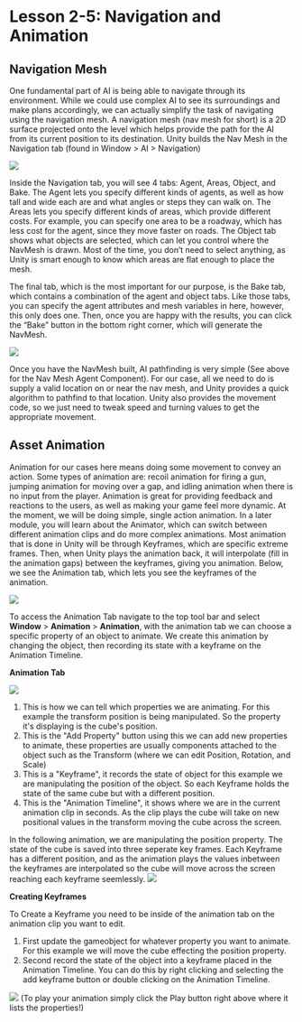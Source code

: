 # Lesson 2-5: Navigation and Animation

## Navigation Mesh

One fundamental part of AI is being able to navigate through its environment. While we could use complex AI to see its surroundings and make plans accordingly, we can actually simplify the task of navigating using the navigation mesh. A navigation mesh (nav mesh for short) is a 2D surface projected onto the level which helps provide the path for the AI from its current position to its destination. Unity builds the Nav Mesh in the Navigation tab (found in Window > AI > Navigation)

![](https://lh3.googleusercontent.com/SPb4pyGQRURsPexVssEq9ASnJxXQHlicCo6TCBBQCBVplAIBGIl4ECexF8LwdapU5O9xUcG7dj0K37_YsnNcfCxJ0eVwz5zz7T65oaGp4VHKUZnD7ruoRiCk_lDL-ixnW48hPgJh)

Inside the Navigation tab, you will see 4 tabs: Agent, Areas, Object, and Bake. The Agent lets you specify different kinds of agents, as well as how tall and wide each are and what angles or steps they can walk on. The Areas lets you specify different kinds of areas, which provide different costs. For example, you can specify one area to be a roadway, which has less cost for the agent, since they move faster on roads. The Object tab shows what objects are selected, which can let you control where the NavMesh is drawn. Most of the time, you don’t need to select anything, as Unity is smart enough to know which areas are flat enough to place the mesh.

The final tab, which is the most important for our purpose, is the Bake tab, which contains a combination of the agent and object tabs. Like those tabs, you can specify the agent attributes and mesh variables in here, however, this only does one. Then, once you are happy with the results, you can click the “Bake” button in the bottom right corner, which will generate the NavMesh.

![](https://lh6.googleusercontent.com/f1sMWsZNDENRkayQMKQTWT7voKMrjY3MWF7kOUK1570o4enHOSpSJeZZvJ2w9UUtLYxMC5USASNub4ECdUY1nRdUpP0BsNWyWV03KycW9sHp2TWFukhncFkQ9dhl8-n0aoTd_V_i)

Once you have the NavMesh built, AI pathfinding is very simple (See above for the Nav Mesh Agent Component). For our case, all we need to do is supply a valid location on or near the nav mesh, and Unity provides a quick algorithm to pathfind to that location. Unity also provides the movement code, so we just need to tweak speed and turning values to get the appropriate movement.

## Asset Animation

Animation for our cases here means doing some movement to convey an action. Some types of animation are: recoil animation for firing a gun, jumping animation for moving over a gap, and idling animation when there is no input from the player. Animation is great for providing feedback and reactions to the users, as well as making your game feel more dynamic. At the moment, we will be doing simple, single action animation. In a later module, you will learn about the Animator, which can switch between different animation clips and do more complex animations. Most animation that is done in Unity will be through Keyframes, which are specific extreme frames. Then, when Unity plays the animation back, it will interpolate (fill in the animation gaps) between the keyframes, giving you animation. Below, we see the Animation tab, which lets you see the keyframes of the animation.

![](https://lh5.googleusercontent.com/JgTZ4gXwJhET-mbeSbfDXZZK9XFBcTqWN3i-kJXrx5XMeCYHt3zR4Hxu9-2aFtdst95JvLvh45U3kACvIZnLZpUdQbc1nHlcSUTSFNysRLujyRzJrwVkjYHsy587DQBpQAXWO1Gb)

To access the Animation Tab navigate to the top tool bar and select **Window** > **Animation** > **Animation**, with the animation tab we can choose a specific property of an object to animate. We create this animation by changing the object, then recording its state with a keyframe on the Animation Timeline.

**Animation Tab**

![](https://cdn.discordapp.com/attachments/969018400695259199/1013535574008795236/Animation.png)

1. This is how we can tell which properties we are animating. For this example the transform position is being manipulated. So the property it's displaying is the cube's position.
2. This is the "Add Property" button using this we can add new properties to animate, these properties are usually components attached to the object such as the Transform (where we can edit Position, Rotation, and Scale)
3.  This is a "Keyframe", it records the state of object for this example we are manipulating the position of the object. So each Keyframe holds the state of the same cube but with a different position. 
4. This is the "Animation Timeline", it shows where we are in the current animation clip in seconds. As the clip plays the cube will take on new positional values in the transform moving the cube across the screen. 

In the following animation, we are manipulating the position property. The state of the cube is saved into three seperate key frames. Each Keyframe has a different position, and as the animation plays the values inbetween the keyframes are interpolated so the cube will move across the screen reaching each keyframe seemlessly. 
![](https://cdn.discordapp.com/attachments/969018400695259199/1012966716227198976/ezgif.com-gif-maker16.gif)

**Creating Keyframes**

To Create a Keyframe you need to be inside of the animation tab on the animation clip you want to edit. 
1. First update the gameobject for whatever property you want to animate. For this example we will move the cube effecting the position property.
2. Second record the state of the object into a keyframe placed in the Animation Timeline. You can do this by right clicking and selecting the add keyframe button or double clicking on the Animation Timeline. 

![](https://cdn.discordapp.com/attachments/969018400695259199/1013001517101498398/ezgif.com-gif-maker17.gif)
(To play your animation simply click the Play button right above where it lists the properties!)



